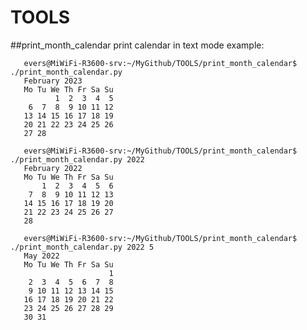 # TOOLS

##print_month_calendar
print calendar in text mode
       example:

       evers@MiWiFi-R3600-srv:~/MyGithub/TOOLS/print_month_calendar$ ./print_month_calendar.py 
       February 2023
       Mo Tu We Th Fr Sa Su
              1  2  3  4  5 
        6  7  8  9 10 11 12 
       13 14 15 16 17 18 19 
       20 21 22 23 24 25 26 
       27 28                
       
       evers@MiWiFi-R3600-srv:~/MyGithub/TOOLS/print_month_calendar$ ./print_month_calendar.py 2022
       February 2022
       Mo Tu We Th Fr Sa Su
           1  2  3  4  5  6 
        7  8  9 10 11 12 13 
       14 15 16 17 18 19 20 
       21 22 23 24 25 26 27 
       28                   

       evers@MiWiFi-R3600-srv:~/MyGithub/TOOLS/print_month_calendar$ ./print_month_calendar.py 2022 5
       May 2022
       Mo Tu We Th Fr Sa Su
                          1 
        2  3  4  5  6  7  8 
        9 10 11 12 13 14 15 
       16 17 18 19 20 21 22 
       23 24 25 26 27 28 29 
       30 31                
